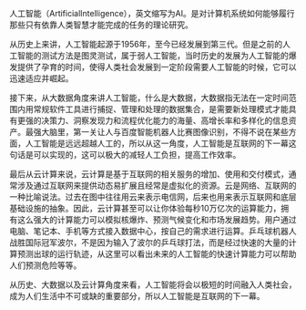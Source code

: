 人工智能（ArtificialIntelligence），英文缩写为AI。是对计算机系统如何能够履行那些只有依靠人类智慧才能完成的任务的理论研究。

从历史上来讲，人工智能起源于1956年，至今已经发展到第三代。但是之前的人工智能的测试方法是图灵测试，属于弱人工智能，当时历史的发展为人工智能的爆发提供了孕育的时间，使得人类社会发展到一定阶段需要人工智能的时候，它可以迅速适应并崛起。

接下来，从大数据角度来讲人工智能，什么是大数据，大数据指无法在一定时间范围内用常规软件工具进行捕捉、管理和处理的数据集合，是需要新处理模式才能具有更强的决策力、洞察发现力和流程优化能力的海量、高增长率和多样化的信息资产。最强大脑里，第一关让人与百度智能机器人比赛图像识别，不得不说在某些方面，人工智能是远远超越人工的，所以从这一角度，人工智能是互联网的下一幕这句话是可以实现的，这可以极大的减轻人工负担，提高工作效率。

最后从云计算来说，云计算是基于互联网的相关服务的增加、使用和交付模式，通常涉及通过互联网来提供动态易扩展且经常是虚拟化的资源。云是网络、互联网的一种比喻说法。过去在图中往往用云来表示电信网，后来也用来表示互联网和底层基础设施的抽象。因此，云计算甚至可以让你体验每秒10万亿次的运算能力，拥有这么强大的计算能力可以模拟核爆炸、预测气候变化和市场发展趋势。用户通过电脑、笔记本、手机等方式接入数据中心，按自己的需求进行运算。乒乓球机器人战胜国际冠军波尔，不是因为输入了波尔的乒乓球打法，而是经过快速的大量的计算预测出球的运行轨迹，从这里可以看出未来的人工智能的快速计算能力可以帮助人们预测危险等等。

从历史、大数据以及云计算角度来看，人工智能将会以极短的时间融入人类社会，成为人们生活中不可或缺的重要部分，所以人工智能是互联网的下一幕。